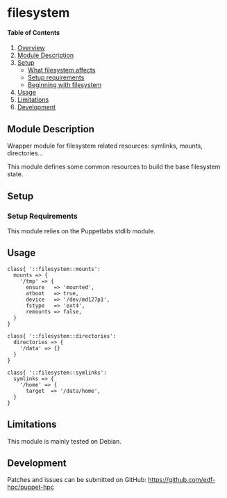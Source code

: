 # filesystem

#### Table of Contents

1. [Overview](#overview)
2. [Module Description](#module-description)
3. [Setup](#setup)
    * [What filesystem affects](#what-filesystem-affects)
    * [Setup requirements](#setup-requirements)
    * [Beginning with filesystem](#beginning-with-filesystem)
4. [Usage](#usage)
5. [Limitations](#limitations)
6. [Development](#development)

## Module Description

Wrapper module for filesystem related resources: symlinks, mounts, directories...

This module defines some common resources to build the base filesystem state. 

## Setup

### Setup Requirements

This module relies on the Puppetlabs stdlib module.

## Usage

```
class{ '::filesystem::mounts':
  mounts => {
    '/tmp' => {
      ensure   => 'mounted',
      atboot   => true,
      device   => '/dev/md127p1',
      fstype   => 'ext4',
      remounts => false,
  }
}

class{ '::filesystem::directories':
  directories => {
    '/data' => {}
  }
}

class{ '::filesystem::symlinks':
  symlinks => {
    '/home' => {
      target  => '/data/home',
  }
}
```

## Limitations

This module is mainly tested on Debian.

## Development

Patches and issues can be submitted on GitHub:
https://github.com/edf-hpc/puppet-hpc
